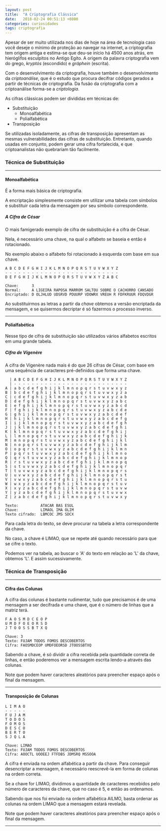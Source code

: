 ```yaml
---
layout: post
title:  "A Criptografia Clássica"
date:   2018-02-24 00:51:13 +0800
categories: curiosidades
tags: criptografia
---
```


Apesar de ser muito utilizada nos dias de hoje na área de tecnologia caso você deseje o mínimo de proteção ao navegar na internet, a criptografia tem origem antiga e estima-se que deu-se início há 4500 anos atrás, em hieróglifos esculpitos no Antigo Egito. A origem da palavra criptografia vem do grego, _kryptós_ (escondido) e _gráphein_ (escrita).

Com o desenvolvimento da criptografia, houve também o desenvolvimento da _criptoanálise_, que é o estudo que procura decifrar códigos gerados a partir de técnicas de criptografia. Da fusão da criptografia com a criptoanálise forma-se a _criptologia_.

As cifras clássicas podem ser divididas em técnicas de:
* Substituição
  * Monoalfabética
  * Polialfabética
* Transposição

Se utilizadas isoladamente, as cifras de transposição apresentam as mesmas vulnerabilidades das cifras de substituição. Entretanto, quando usadas em conjunto, podem gerar uma cifra fortalecida, e que criptoanalistas não quebrariam tão facilmente.

### Técnica de Substituição
- - -

#### Monoalfabética

É a forma mais básica de criptografia.

A encriptação simplesmente consiste em utilizar uma tabela com símbolos e substituir cada letra da mensagem por seu símbolo correspondente.

##### A Cifra de César

O mais famigerado exemplo de cifra de substituição é a cifra de César.

Nela, é necessário uma chave, na qual o alfabeto se baseia e então é rotacionado.

No exemplo abaixo o alfabeto foi rotacionado à esquerda com base em sua chave.

```
A B C D E F G H I J K L M N O P Q R S T U V W X Y Z
- - - - - - - - - - - - - - - - - - - - - - - - - -
D E F G H I J K L M N O P Q R S T U V W X Y Z A B C

Chave:      3
Normal:     A LIGEIRA RAPOSA MARROM SALTOU SOBRE O CACHORRO CANSADO
Encriptado: D OLJHLUD UDSRVD PDUURP VDOWRX VREUH R FDFKRUUR FDQVDGR
```
Ao substituirmos as letras a partir da _chave_ obtemos a versão encriptada da mensagem, e se quisermos decriptar é só fazermos o processo inverso.
- - -
#### Polialfabética

Nesse tipo de cifra de substituição são utilizados vários alfabetos escritos em uma grande tabela.

##### Cifra de Vigenère

A cifra de Vigenère nada mais é do que 26 cifras de César, com base em uma sequência de caracteres pré-definidos que forma uma chave.

```
  | A B C D E F G H I J K L M N O P Q R S T U V W X Y Z
  | - - - - - - - - - - - - - - - - - - - - - - - - - -
A | a b c d e f g h i j k l m n o p q r s t u v w x y z
B | b c d e f g h i j k l m n o p q r s t u v w x y z a
C | c d e f g h i j k l m n o p q r s t u v w x y z a b
D | d e f g h i j k l m n o p q r s t u v w x y z a b c
E | e f g h i j k l m n o p q r s t u v w x y z a b c d
F | f g h i j k l m n o p q r s t u v w x y z a b c d e
G | g h i j k l m n o p q r s t u v w x y z a b c d e f
H | h i j k l m n o p q r s t u v w x y z a b c d e f g
I | i j k l m n o p q r s t u v w x y z a b c d e f g h
J | j k l m n o p q r s t u v w x y z a b c d e f g h i
K | k l m n o p q r s t u v w x y z a b c d e f g h i j
L | l m n o p q r s t u v w x y z a b c d e f g h i j k
M | m n o p q r s t u v w x y z a b c d e f g h i j k l
N | n o p q r s t u v w x y z a b c d e f g h i j k l m
O | o p q r s t u v w x y z a b c d e f g h i j k l m n
P | p q r s t u v w x y z a b c d e f g h i j k l m n o
Q | q r s t u v w x y z a b c d e f g h i j k l m n o p
R | r s t u v w x y z a b c d e f g h i j k l m n o p q
S | s t u v w x y z a b c d e f g h i j k l m n o p q r
T | t u v w x y z a b c d e f g h i j k l m n o p q r s
U | u v w x y z a b c d e f g h i j k l m n o p q r s t
V | v w x y z a b c d e f g h i j k l m n o p q r s t u
W | w x y z a b c d e f g h i j k l m n o p q r s t u v
X | x y z a b c d e f g h i j k l m n o p q r s t u v w
Y | y z a b c d e f g h i j k l m n o p q r s t u v w x
Z | z a b c d e f g h i j k l m n o p q r s t u v w x y

Texto:	        ATACAR BAS ESUL
Chave:	        LIMAOL IMA OLIM
Texto cifrado:	LBMCOC JMS SDCX
```

Para cada letra do texto, se deve procurar na tabela a letra correspondente da chave.

No caso, a chave é LIMAO, que se repete até quando necessário para que se cifre o texto.

Podemos ver na tabela, ao buscar o 'A' do texto em relação ao 'L' da chave, obtemos 'L'. E assim sucessivamente.

### Técnica de Transposição
- - -
#### Cifra das Colunas

A cifra das colunas é bastante rudimentar, tudo que precisamos é de uma mensagem a ser decifrada e uma chave, que é o número de linhas que a matriz terá.

```
F A O S M D C E O P
U M D F O E O R S D
J T O O S S B T X Q

Chave: 3
Texto: FUJAM TODOS FOMOS DESCOBERTOS
Cifra: FAOSMDCEOP UMDFOEORSD JTOOSSBTXQ
```
Sabendo a chave, é só dividir a cifra recebida pela quantidade correta de linhas, e então poderemos ver a mensagem escrita lendo-a através das colunas.

Note que podem haver caracteres aleatórios para preencher espaço após o final da mensagem.
- - -
#### Transposição de Colunas

```
L I M A O
- - - - -
F U J A M
T O D O S
F O M O S
D E S C O
B E R T O
S J Q L A

Chave: LIMAO
Texto: FUJAM TODOS FOMOS DESCOBERTOS
Cifra: AOOCTL UOOEEJ FTFDBS JDMSRQ MSSOOA
```
A cifra é enviada na ordem alfabética a partir da chave. Para conseguir desencriptar a mensagem, é necessário reescrevê-la em forma de colunas na ordem correta.

Se a chave for LIMAO, dividimos a quantidade de caracteres recebidos pelo número de caracteres da chave, que no caso é 5, e então as ordenamos.

Sabendo que nos foi enviado na ordem alfabética AILMO, basta ordenar as colunas na ordem LIMAO que a mensagem estará revelada.

Note que podem haver caracteres aleatórios para preencher espaço após o final da mensagem.

- - -
